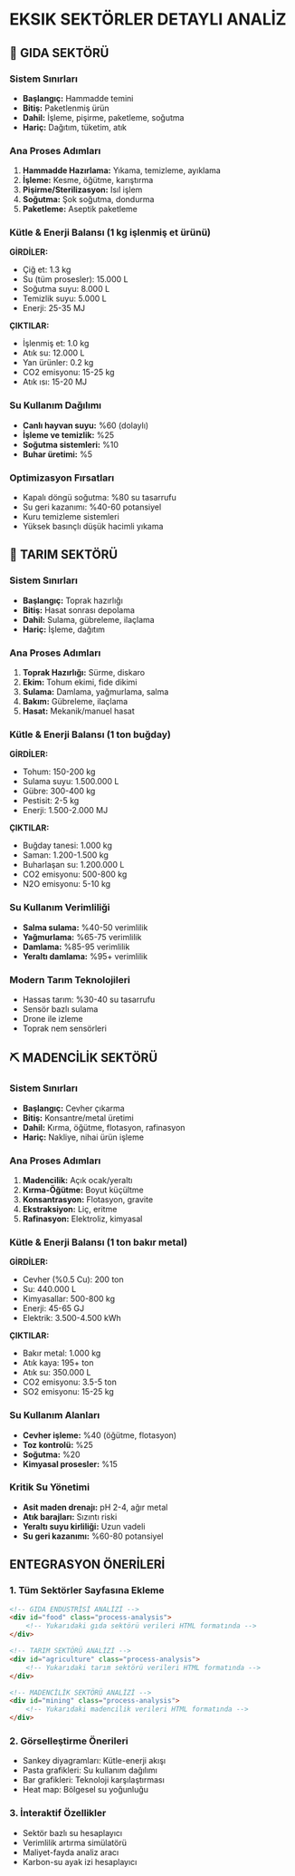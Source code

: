 # EKSIK SEKTÖRLER DETAYLI ANALİZ

## 🍔 GIDA SEKTÖRÜ

### Sistem Sınırları
- **Başlangıç:** Hammadde temini
- **Bitiş:** Paketlenmiş ürün
- **Dahil:** İşleme, pişirme, paketleme, soğutma
- **Hariç:** Dağıtım, tüketim, atık

### Ana Proses Adımları
1. **Hammadde Hazırlama:** Yıkama, temizleme, ayıklama
2. **İşleme:** Kesme, öğütme, karıştırma
3. **Pişirme/Sterilizasyon:** Isıl işlem
4. **Soğutma:** Şok soğutma, dondurma
5. **Paketleme:** Aseptik paketleme

### Kütle & Enerji Balansı (1 kg işlenmiş et ürünü)

**GİRDİLER:**
- Çiğ et: 1.3 kg
- Su (tüm prosesler): 15.000 L
- Soğutma suyu: 8.000 L
- Temizlik suyu: 5.000 L
- Enerji: 25-35 MJ

**ÇIKTILAR:**
- İşlenmiş et: 1.0 kg
- Atık su: 12.000 L
- Yan ürünler: 0.2 kg
- CO2 emisyonu: 15-25 kg
- Atık ısı: 15-20 MJ

### Su Kullanım Dağılımı
- **Canlı hayvan suyu:** %60 (dolaylı)
- **İşleme ve temizlik:** %25
- **Soğutma sistemleri:** %10
- **Buhar üretimi:** %5

### Optimizasyon Fırsatları
- Kapalı döngü soğutma: %80 su tasarrufu
- Su geri kazanımı: %40-60 potansiyel
- Kuru temizleme sistemleri
- Yüksek basınçlı düşük hacimli yıkama

## 🌾 TARIM SEKTÖRÜ

### Sistem Sınırları
- **Başlangıç:** Toprak hazırlığı
- **Bitiş:** Hasat sonrası depolama
- **Dahil:** Sulama, gübreleme, ilaçlama
- **Hariç:** İşleme, dağıtım

### Ana Proses Adımları
1. **Toprak Hazırlığı:** Sürme, diskaro
2. **Ekim:** Tohum ekimi, fide dikimi
3. **Sulama:** Damlama, yağmurlama, salma
4. **Bakım:** Gübreleme, ilaçlama
5. **Hasat:** Mekanik/manuel hasat

### Kütle & Enerji Balansı (1 ton buğday)

**GİRDİLER:**
- Tohum: 150-200 kg
- Sulama suyu: 1.500.000 L
- Gübre: 300-400 kg
- Pestisit: 2-5 kg
- Enerji: 1.500-2.000 MJ

**ÇIKTILAR:**
- Buğday tanesi: 1.000 kg
- Saman: 1.200-1.500 kg
- Buharlaşan su: 1.200.000 L
- CO2 emisyonu: 500-800 kg
- N2O emisyonu: 5-10 kg

### Su Kullanım Verimliliği
- **Salma sulama:** %40-50 verimlilik
- **Yağmurlama:** %65-75 verimlilik
- **Damlama:** %85-95 verimlilik
- **Yeraltı damlama:** %95+ verimlilik

### Modern Tarım Teknolojileri
- Hassas tarım: %30-40 su tasarrufu
- Sensör bazlı sulama
- Drone ile izleme
- Toprak nem sensörleri

## ⛏️ MADENCİLİK SEKTÖRÜ

### Sistem Sınırları
- **Başlangıç:** Cevher çıkarma
- **Bitiş:** Konsantre/metal üretimi
- **Dahil:** Kırma, öğütme, flotasyon, rafinasyon
- **Hariç:** Nakliye, nihai ürün işleme

### Ana Proses Adımları
1. **Madencilik:** Açık ocak/yeraltı
2. **Kırma-Öğütme:** Boyut küçültme
3. **Konsantrasyon:** Flotasyon, gravite
4. **Ekstraksiyon:** Liç, eritme
5. **Rafinasyon:** Elektroliz, kimyasal

### Kütle & Enerji Balansı (1 ton bakır metal)

**GİRDİLER:**
- Cevher (%0.5 Cu): 200 ton
- Su: 440.000 L
- Kimyasallar: 500-800 kg
- Enerji: 45-65 GJ
- Elektrik: 3.500-4.500 kWh

**ÇIKTILAR:**
- Bakır metal: 1.000 kg
- Atık kaya: 195+ ton
- Atık su: 350.000 L
- CO2 emisyonu: 3.5-5 ton
- SO2 emisyonu: 15-25 kg

### Su Kullanım Alanları
- **Cevher işleme:** %40 (öğütme, flotasyon)
- **Toz kontrolü:** %25
- **Soğutma:** %20
- **Kimyasal prosesler:** %15

### Kritik Su Yönetimi
- **Asit maden drenajı:** pH 2-4, ağır metal
- **Atık barajları:** Sızıntı riski
- **Yeraltı suyu kirliliği:** Uzun vadeli
- **Su geri kazanımı:** %60-80 potansiyel

## ENTEGRASYON ÖNERİLERİ

### 1. Tüm Sektörler Sayfasına Ekleme
```html
<!-- GIDA ENDÜSTRİSİ ANALİZİ -->
<div id="food" class="process-analysis">
    <!-- Yukarıdaki gıda sektörü verileri HTML formatında -->
</div>

<!-- TARIM SEKTÖRÜ ANALİZİ -->
<div id="agriculture" class="process-analysis">
    <!-- Yukarıdaki tarım sektörü verileri HTML formatında -->
</div>

<!-- MADENCİLİK SEKTÖRÜ ANALİZİ -->
<div id="mining" class="process-analysis">
    <!-- Yukarıdaki madencilik verileri HTML formatında -->
</div>
```

### 2. Görselleştirme Önerileri
- Sankey diyagramları: Kütle-enerji akışı
- Pasta grafikleri: Su kullanım dağılımı
- Bar grafikleri: Teknoloji karşılaştırması
- Heat map: Bölgesel su yoğunluğu

### 3. İnteraktif Özellikler
- Sektör bazlı su hesaplayıcı
- Verimlilik artırma simülatörü
- Maliyet-fayda analiz aracı
- Karbon-su ayak izi hesaplayıcı 
